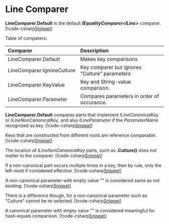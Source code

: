 ﻿# Line Comparer
**LineComparer.Default** is the default **<i>IEqualityComparer&lt;ILine&gt;</i>** comparer.
[!code-csharp[Snippet](Examples.cs#Snippet_0)]

Table of comparers:

| Comparer | Description 
|:-------|:-------|
| LineComparer.Default | Makes key comparisons |
| LineComparer.IgnoreCulture | Key comparer but ignores "Culture" parameters |
| LineComparer.KeyValue | Key and String-value comparison. |
| LineComparer.Parameter | Compares parameters in order of occurance.   |

**LineComparer.Default** compares parts that implement *ILineCanonicalKey* or *ILineNonCanonicalKey*, and also *ILineParameter* if the *ParameterName* recognized as key.
[!code-csharp[Snippet](Examples.cs#Snippet_1)]

Keys that are constructed from different roots are reference comparable. 
[!code-csharp[Snippet](Examples.cs#Snippet_2)]

The location of *ILineNonCanonicalKey* parts, such as **.Culture()** does not matter to the comparer.
[!code-csharp[Snippet](Examples.cs#Snippet_3)]

If a non-canonical part occurs multiple times in a key, then by rule, only the left-most if considered effective.
[!code-csharp[Snippet](Examples.cs#Snippet_4)]

A non-canonical parameter with empty value "" is considered same as not existing.
[!code-csharp[Snippet](Examples.cs#Snippet_5)]

There is a difference though, for a non-canonical parameter such as "Culture" cannot be re-selected.
[!code-csharp[Snippet](Examples.cs#Snippet_5b)]

A canonical parameter with empty value "" is considered meaningful for hash-equals comparison.
[!code-csharp[Snippet](Examples.cs#Snippet_6)]
